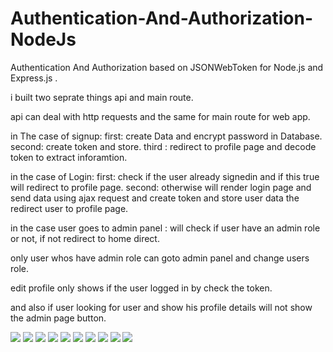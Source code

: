 # Authentication-And-Authorization-NodeJs
Authentication And Authorization based on JSONWebToken for Node.js and Express.js .

i built two seprate things api and main route.

api can deal with http requests and the same for main route for web app.

in The case of signup:
first:  create Data and encrypt password in Database.
second: create token and store.
third : redirect to profile page and decode token to extract inforamtion.

in the case of Login: 
first: check if the user already signedin and if this true will redirect to profile page.
second: otherwise will render login page and send data using ajax request and create token and store user data the redirect user to profile page.

in the case user goes to admin panel : 
will check if user have an admin role or not, if not redirect to home direct.

only user whos have admin role can goto admin panel and change users role.

edit profile only shows if the user logged in by check the token.

and also if user looking for user and show his profile details will not show the admin page button.




<img src="http://s01.arab.sh/i/00078/18sdojjxe6fm.png">

<img src="http://s01.arab.sh/i/00078/1dxppqywcp9h.png">

<img src="http://s01.arab.sh/i/00078/tvepjozt8q12.png">

<img src="http://s01.arab.sh/i/00078/5d4hx4zn7qok.png">

<img src="http://s01.arab.sh/i/00078/p2g2017xabnm.png">

<img src="http://s01.arab.sh/i/00078/xtbb2f9947x9.png">

<img src="http://s01.arab.sh/i/00078/3vs2k0xa9zdb.png">

<img src="http://s01.arab.sh/i/00078/i2l0ftm2iir5.png">

<img src="http://s01.arab.sh/i/00078/035wfmo0eccw.png">

<img src="http://s01.arab.sh/i/00078/w8fapg8l0jxv.png">

